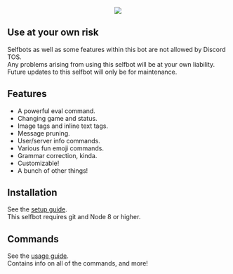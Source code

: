<p align="center">
    <a href=https://github.com/1Computer1/megumin-selfbot>
        <img src=https://lolisafe.moe/5XawcqjB.png/>
    </a>
</p>  

## Use at your own risk

Selfbots as well as some features within this bot are not allowed by Discord TOS.  
Any problems arising from using this selfbot will be at your own liability.  
Future updates to this selfbot will only be for maintenance.  

## Features
- A powerful eval command.
- Changing game and status.
- Image tags and inline text tags.
- Message pruning.
- User/server info commands.
- Various fun emoji commands.
- Grammar correction, kinda.
- Customizable!
- A bunch of other things!

## Installation

See the [setup guide](SETUP.md).  
This selfbot requires git and Node 8 or higher.  

## Commands

See the [usage guide](USAGE.md).  
Contains info on all of the commands, and more!  
